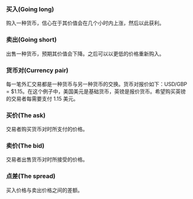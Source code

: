 

### 买入(Going long)
购入一种货币，信心在于其价值会在几个小时内上涨，然后以此获利。

### 卖出(Going short)
出售一种货币，预期其价值会下降。之后可以以更低的价格重新购入。

### 货币对(Currency pair)
每一笔外汇交易都是一种货币与另一种货币的交换。货币对报价如下：USD/GBP = $1.15。在这个例子中，美国美元是基础货币，英镑是报价货币。希望购买英镑的交易者每需要支付 1.15 美元。

### 买价(The ask)
交易者购买货币对时所支付的价格。

### 卖价(The bid)
交易者出售货币对时所接受的价格。

### 点差(The spread)
买入价格与卖出价格之间的差额。